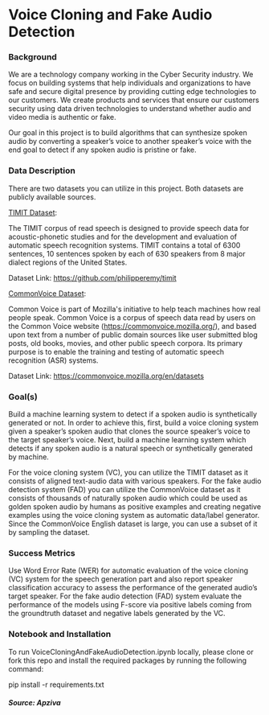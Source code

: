# Voice Cloning and Fake Audio Detection

### <b>Background</b>

We are a technology company working in the Cyber Security industry. We focus on building systems that help individuals and organizations to have safe and secure digital presence by providing cutting edge technologies to our customers. We create products and services that ensure our customers security using data driven technologies to understand whether audio and video media is authentic or fake.

Our goal in this project is to build algorithms that can synthesize spoken audio by converting a speaker’s voice to another speaker’s voice with the end goal to detect if any spoken audio is pristine or fake.

### <b>Data Description</b>

There are two datasets you can utilize in this project. Both datasets are publicly available sources.

<u>TIMIT Dataset</u>:

The TIMIT corpus of read speech is designed to provide speech data for acoustic-phonetic studies and for the development and evaluation of automatic speech recognition systems. TIMIT contains a total of 6300 sentences, 10 sentences spoken by each of 630 speakers from 8 major dialect regions of the United States.

Dataset Link: https://github.com/philipperemy/timit

<u>CommonVoice Dataset</u>:

Common Voice is part of Mozilla's initiative to help teach machines how real people speak. Common Voice is a corpus of speech data read by users on the Common Voice website (https://commonvoice.mozilla.org/), and based upon text from a number of public domain sources like user submitted blog posts, old books, movies, and other public speech corpora. Its primary purpose is to enable the training and testing of automatic speech recognition (ASR) systems.

Dataset Link: https://commonvoice.mozilla.org/en/datasets

### <b>Goal(s)</b>

Build a machine learning system to detect if a spoken audio is synthetically generated or not. In order to achieve this, first, build a voice cloning system given a speaker’s spoken audio that clones the source speaker’s voice to the target speaker’s voice. Next, build a machine learning system which detects if any spoken audio is a natural speech or synthetically generated by machine.

For the voice cloning system (VC), you can utilize the TIMIT dataset as it consists of aligned text-audio data with various speakers. For the fake audio detection system (FAD) you can utilize the CommonVoice dataset as it consists of thousands of naturally spoken audio which could be used as golden spoken audio by humans as positive examples and creating negative examples using the voice cloning system as automatic data/label generator. Since the CommonVoice English dataset is large, you can use a subset of it by sampling the dataset.

### <b> Success Metrics</b>

Use Word Error Rate (WER) for automatic evaluation of the voice cloning (VC) system for the speech generation part and also report speaker classification accuracy to assess the performance of the generated audio’s target speaker. For the fake audio detection (FAD) system evaluate the performance of the models using F-score via positive labels coming from the groundtruth dataset and negative labels generated by the VC.

### <b>Notebook and Installation</b>

To run VoiceCloningAndFakeAudioDetection.ipynb locally, please clone or fork this repo and install the required packages by running the following command:

pip install -r requirements.txt

##### Source: Apziva